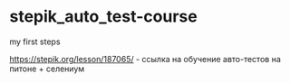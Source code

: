 # stepik_auto_test-course
my first steps

https://stepik.org/lesson/187065/ - ссылка на обучение авто-тестов на питоне + селениум
